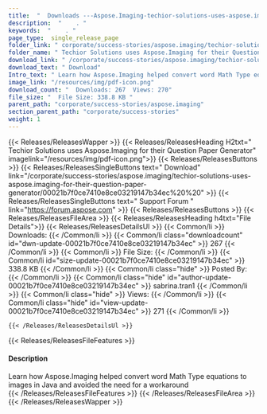 ```yaml
---
title:  "  Downloads ---Aspose.Imaging-techior-solutions-uses-aspose.imaging-for-their-question-paper-generator . " 
description:  "    . " 
keywords:  "    . " 
page_type:  single_release_page
folder_link: " corporate/success-stories/aspose.imaging/techior-solutions-uses-aspose.imaging-for-their-question-paper-generator/"
folder_name: " Techior Solutions uses Aspose.Imaging for their Question Paper Generator"
download_link: " /corporate/success-stories/aspose.imaging/techior-solutions-uses-aspose.imaging-for-their-question-paper-generator/00021b7f0ce7410e8ce03219147b34ec"
download_text: " Download"
Intro_text: " Learn how Aspose.Imaging helped convert word Math Type equations to images in Ja..."
image_link: "/resources/img/pdf-icon.png"
download_count: "  Downloads: 267  Views: 270"
file_size: "  File Size: 338.8 KB "
parent_path: "corporate/success-stories/aspose.imaging"
section_parent_path: "corporate/success-stories"
weight: 1 
---
```


{{< Releases/ReleasesWapper >}}
  {{< Releases/ReleasesHeading H2txt=" Techior Solutions uses Aspose.Imaging for their Question Paper Generator" imagelink="/resources/img/pdf-icon.png">}}
  {{< Releases/ReleasesButtons >}}
    {{< Releases/ReleasesSingleButtons text=" Download" link="/corporate/success-stories/aspose.imaging/techior-solutions-uses-aspose.imaging-for-their-question-paper-generator/00021b7f0ce7410e8ce03219147b34ec%20%20" >}}
    {{< Releases/ReleasesSingleButtons text=" Support Forum " link="https://forum.aspose.com" >}}
  {{< Releases/ReleasesButtons >}}
  {{< Releases/ReleasesFileArea >}}
    {{< Releases/ReleasesHeading h4txt="File Details">}}
    {{< Releases/ReleasesDetailsUl >}}
            {{< Common/li  >}} Downloads: {{< /Common/li >}} 
      {{< Common/li class="downloadcount" id="dwn-update-00021b7f0ce7410e8ce03219147b34ec" >}} 267 {{< /Common/li >}} 
      {{< Common/li  >}} File Size: {{< /Common/li >}} 
      {{< Common/li id="size-update-00021b7f0ce7410e8ce03219147b34ec" >}} 338.8 KB {{< /Common/li >}} 
      {{< Common/li  class="hide" >}} Posted By: {{< /Common/li >}} 
      {{< Common/li class="hide" id="author-update-00021b7f0ce7410e8ce03219147b34ec" >}} sabrina.tran1 {{< /Common/li >}} 
      {{< Common/li class="hide"  >}} Views: {{< /Common/li >}} 
      {{< Common/li class="hide" id="view-update-00021b7f0ce7410e8ce03219147b34ec" >}} 271 {{< /Common/li >}} 

    {{< /Releases/ReleasesDetailsUl >}}

  {{< Releases/ReleasesFileFeatures >}}
      <h4>Description</h4><div class="HTMLDescription">Learn how Aspose.Imaging helped convert word Math Type equations to images in Java and avoided the need for a workaround</div>
  {{< /Releases/ReleasesFileFeatures >}}
 {{< /Releases/ReleasesFileArea >}}
{{< /Releases/ReleasesWapper >}}


